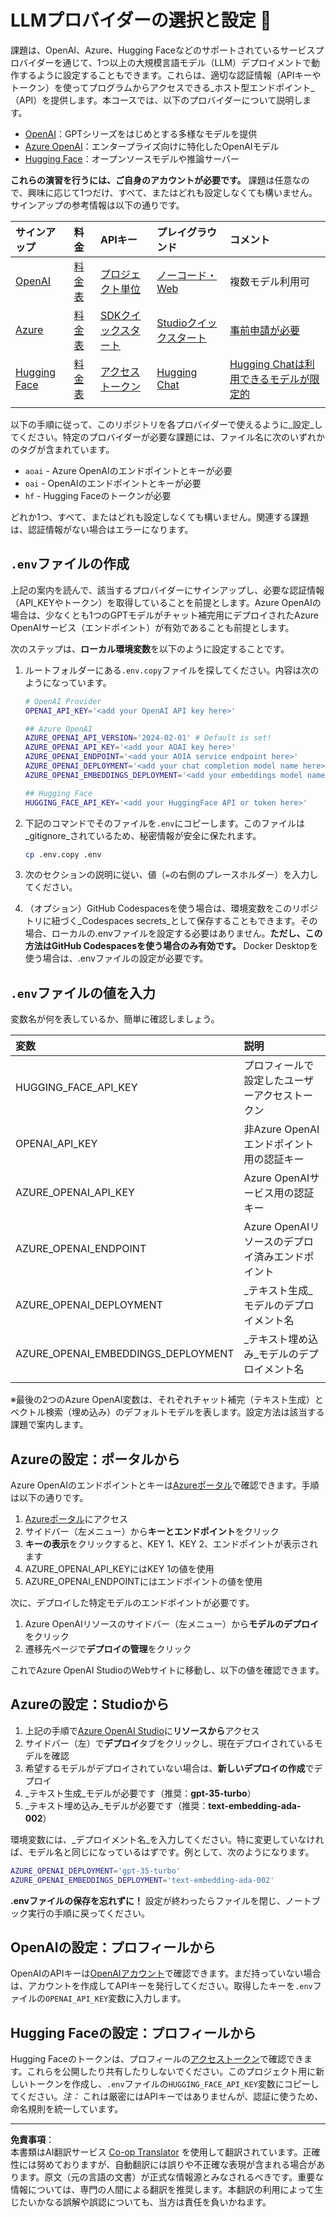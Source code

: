 <!--
CO_OP_TRANSLATOR_METADATA:
{
  "original_hash": "49ededa179004ea998664c780fbeac39",
  "translation_date": "2025-08-26T15:04:45+00:00",
  "source_file": "00-course-setup/03-providers.md",
  "language_code": "ja"
}
-->
# LLMプロバイダーの選択と設定 🔑

課題は、OpenAI、Azure、Hugging Faceなどのサポートされているサービスプロバイダーを通じて、1つ以上の大規模言語モデル（LLM）デプロイメントで動作するように設定することもできます。これらは、適切な認証情報（APIキーやトークン）を使ってプログラムからアクセスできる_ホスト型エンドポイント_（API）を提供します。本コースでは、以下のプロバイダーについて説明します。

 - [OpenAI](https://platform.openai.com/docs/models?WT.mc_id=academic-105485-koreyst)：GPTシリーズをはじめとする多様なモデルを提供
 - [Azure OpenAI](https://learn.microsoft.com/azure/ai-services/openai/?WT.mc_id=academic-105485-koreyst)：エンタープライズ向けに特化したOpenAIモデル
 - [Hugging Face](https://huggingface.co/docs/hub/index?WT.mc_id=academic-105485-koreyst)：オープンソースモデルや推論サーバー

**これらの演習を行うには、ご自身のアカウントが必要です。** 課題は任意なので、興味に応じて1つだけ、すべて、またはどれも設定しなくても構いません。サインアップの参考情報は以下の通りです。

| サインアップ | 料金 | APIキー | プレイグラウンド | コメント |
|:---|:---|:---|:---|:---|
| [OpenAI](https://platform.openai.com/signup?WT.mc_id=academic-105485-koreyst)| [料金表](https://openai.com/pricing#language-models?WT.mc_id=academic-105485-koreyst)| [プロジェクト単位](https://platform.openai.com/api-keys?WT.mc_id=academic-105485-koreyst) | [ノーコード・Web](https://platform.openai.com/playground?WT.mc_id=academic-105485-koreyst) | 複数モデル利用可 |
| [Azure](https://aka.ms/azure/free?WT.mc_id=academic-105485-koreyst)| [料金表](https://azure.microsoft.com/pricing/details/cognitive-services/openai-service/?WT.mc_id=academic-105485-koreyst)| [SDKクイックスタート](https://learn.microsoft.com/azure/ai-services/openai/quickstart?WT.mc_id=academic-105485-koreyst)| [Studioクイックスタート](https://learn.microsoft.com/azure/ai-services/openai/quickstart?WT.mc_id=academic-105485-koreyst) |  [事前申請が必要](https://learn.microsoft.com/azure/ai-services/openai/?WT.mc_id=academic-105485-koreyst)|
| [Hugging Face](https://huggingface.co/join?WT.mc_id=academic-105485-koreyst) | [料金表](https://huggingface.co/pricing) | [アクセストークン](https://huggingface.co/docs/hub/security-tokens?WT.mc_id=academic-105485-koreyst) | [Hugging Chat](https://huggingface.co/chat/?WT.mc_id=academic-105485-koreyst)| [Hugging Chatは利用できるモデルが限定的](https://huggingface.co/chat/models?WT.mc_id=academic-105485-koreyst) |
| | | | | |

以下の手順に従って、このリポジトリを各プロバイダーで使えるように_設定_してください。特定のプロバイダーが必要な課題には、ファイル名に次のいずれかのタグが含まれています。

- `aoai` - Azure OpenAIのエンドポイントとキーが必要
- `oai` - OpenAIのエンドポイントとキーが必要
- `hf` - Hugging Faceのトークンが必要

どれか1つ、すべて、またはどれも設定しなくても構いません。関連する課題は、認証情報がない場合はエラーになります。

## `.env`ファイルの作成

上記の案内を読んで、該当するプロバイダーにサインアップし、必要な認証情報（API_KEYやトークン）を取得していることを前提とします。Azure OpenAIの場合は、少なくとも1つのGPTモデルがチャット補完用にデプロイされたAzure OpenAIサービス（エンドポイント）が有効であることも前提とします。

次のステップは、**ローカル環境変数**を以下のように設定することです。

1. ルートフォルダーにある`.env.copy`ファイルを探してください。内容は次のようになっています。

   ```bash
   # OpenAI Provider
   OPENAI_API_KEY='<add your OpenAI API key here>'

   ## Azure OpenAI
   AZURE_OPENAI_API_VERSION='2024-02-01' # Default is set!
   AZURE_OPENAI_API_KEY='<add your AOAI key here>'
   AZURE_OPENAI_ENDPOINT='<add your AOIA service endpoint here>'
   AZURE_OPENAI_DEPLOYMENT='<add your chat completion model name here>' 
   AZURE_OPENAI_EMBEDDINGS_DEPLOYMENT='<add your embeddings model name here>'

   ## Hugging Face
   HUGGING_FACE_API_KEY='<add your HuggingFace API or token here>'
   ```

2. 下記のコマンドでそのファイルを`.env`にコピーします。このファイルは_gitignore_されているため、秘密情報が安全に保たれます。

   ```bash
   cp .env.copy .env
   ```

3. 次のセクションの説明に従い、値（`=`の右側のプレースホルダー）を入力してください。

4. （オプション）GitHub Codespacesを使う場合は、環境変数をこのリポジトリに紐づく_Codespaces secrets_として保存することもできます。その場合、ローカルの.envファイルを設定する必要はありません。**ただし、この方法はGitHub Codespacesを使う場合のみ有効です。** Docker Desktopを使う場合は、.envファイルの設定が必要です。

## `.env`ファイルの値を入力

変数名が何を表しているか、簡単に確認しましょう。

| 変数  | 説明  |
| :--- | :--- |
| HUGGING_FACE_API_KEY | プロフィールで設定したユーザーアクセストークン |
| OPENAI_API_KEY | 非Azure OpenAIエンドポイント用の認証キー |
| AZURE_OPENAI_API_KEY | Azure OpenAIサービス用の認証キー |
| AZURE_OPENAI_ENDPOINT | Azure OpenAIリソースのデプロイ済みエンドポイント |
| AZURE_OPENAI_DEPLOYMENT | _テキスト生成_モデルのデプロイメント名 |
| AZURE_OPENAI_EMBEDDINGS_DEPLOYMENT | _テキスト埋め込み_モデルのデプロイメント名 |
| | |

※最後の2つのAzure OpenAI変数は、それぞれチャット補完（テキスト生成）とベクトル検索（埋め込み）のデフォルトモデルを表します。設定方法は該当する課題で案内します。

## Azureの設定：ポータルから

Azure OpenAIのエンドポイントとキーは[Azureポータル](https://portal.azure.com?WT.mc_id=academic-105485-koreyst)で確認できます。手順は以下の通りです。

1. [Azureポータル](https://portal.azure.com?WT.mc_id=academic-105485-koreyst)にアクセス
1. サイドバー（左メニュー）から**キーとエンドポイント**をクリック
1. **キーの表示**をクリックすると、KEY 1、KEY 2、エンドポイントが表示されます
1. AZURE_OPENAI_API_KEYにはKEY 1の値を使用
1. AZURE_OPENAI_ENDPOINTにはエンドポイントの値を使用

次に、デプロイした特定モデルのエンドポイントが必要です。

1. Azure OpenAIリソースのサイドバー（左メニュー）から**モデルのデプロイ**をクリック
1. 遷移先ページで**デプロイの管理**をクリック

これでAzure OpenAI StudioのWebサイトに移動し、以下の値を確認できます。

## Azureの設定：Studioから

1. 上記の手順で[Azure OpenAI Studio](https://oai.azure.com?WT.mc_id=academic-105485-koreyst)に**リソースから**アクセス
1. サイドバー（左）で**デプロイ**タブをクリックし、現在デプロイされているモデルを確認
1. 希望するモデルがデプロイされていない場合は、**新しいデプロイの作成**でデプロイ
1. _テキスト生成_モデルが必要です（推奨：**gpt-35-turbo**）
1. _テキスト埋め込み_モデルが必要です（推奨：**text-embedding-ada-002**）

環境変数には、_デプロイメント名_を入力してください。特に変更していなければ、モデル名と同じになっているはずです。例として、次のようになります。

```bash
AZURE_OPENAI_DEPLOYMENT='gpt-35-turbo'
AZURE_OPENAI_EMBEDDINGS_DEPLOYMENT='text-embedding-ada-002'
```

**.envファイルの保存を忘れずに！** 設定が終わったらファイルを閉じ、ノートブック実行の手順に戻ってください。

## OpenAIの設定：プロフィールから

OpenAIのAPIキーは[OpenAIアカウント](https://platform.openai.com/api-keys?WT.mc_id=academic-105485-koreyst)で確認できます。まだ持っていない場合は、アカウントを作成してAPIキーを発行してください。取得したキーを`.env`ファイルの`OPENAI_API_KEY`変数に入力します。

## Hugging Faceの設定：プロフィールから

Hugging Faceのトークンは、プロフィールの[アクセストークン](https://huggingface.co/settings/tokens?WT.mc_id=academic-105485-koreyst)で確認できます。これらを公開したり共有したりしないでください。このプロジェクト用に新しいトークンを作成し、`.env`ファイルの`HUGGING_FACE_API_KEY`変数にコピーしてください。_注：_ これは厳密にはAPIキーではありませんが、認証に使うため、命名規則を統一しています。

---

**免責事項**：  
本書類はAI翻訳サービス [Co-op Translator](https://github.com/Azure/co-op-translator) を使用して翻訳されています。正確性には努めておりますが、自動翻訳には誤りや不正確な表現が含まれる場合があります。原文（元の言語の文書）が正式な情報源とみなされるべきです。重要な情報については、専門の人間による翻訳を推奨します。本翻訳の利用によって生じたいかなる誤解や誤認についても、当方は責任を負いかねます。